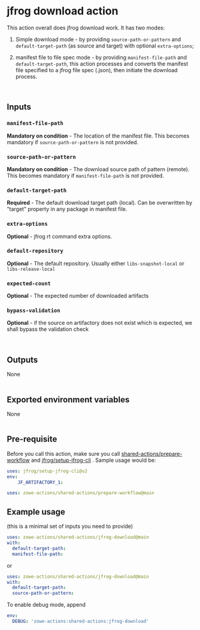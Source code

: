 # jfrog download action

This action overall does jfrog download work. It has two modes:

1. Simple download mode - by providing `source-path-or-pattern` and `default-target-path` (as source and target) with optional `extra-options`;

2. manifest file to file spec mode - by providing `manifest-file-path` and `default-target-path`, this action processes and converts the manifest file specified to a jfrog file spec (.json), then initiate the download process.

<br />

## Inputs

### `manifest-file-path`

**Mandatory on condition** - The location of the manifest file. This becomes mandatory if `source-path-or-pattern` is not provided.

### `source-path-or-pattern`

**Mandatory on condition** - The download source path of pattern (remote). This becomes mandatory if `manifest-file-path` is not provided.

### `default-target-path`

**Required** - The default download target path (local). Can be overwritten by "target" property in any package in manifest file.

### `extra-options`

**Optional** - jfrog rt command extra options.

### `default-repository`

**Optional** - The default repository. Usually either `libs-snapshot-local` or `libs-release-local`

### `expected-count`

**Optional** - The expected number of downloaded artifacts

### `bypass-validation`

**Optional** - if the source on artifactory does not exist which is expected, we shall bypass the validation check

<br />

## Outputs

None
<br /><br />

## Exported environment variables

None
<br /><br />

## Pre-requisite

Before you call this action, make sure you call [shared-actions/prepare-workflow](https://github.com/zowe-actions/shared-actions/tree/main/prepare-workflow) and [jfrog/setup-jfrog-cli](https://github.com/jfrog/setup-jfrog-cli) . Sample usage would be:

```yaml
uses: jfrog/setup-jfrog-cli@v2
env:
    JF_ARTIFACTORY_1:

uses: zowe-actions/shared-actions/prepare-workflow@main
```

## Example usage

(this is a minimal set of inputs you need to provide)

```yaml
uses: zowe-actions/shared-actions/jfrog-download@main
with:
  default-target-path:
  manifest-file-path:
```

or

```yaml
uses: zowe-actions/shared-actions/jfrog-download@main
with:
  default-target-path:
  source-path-or-pattern:
```

To enable debug mode, append

```yaml
env:
  DEBUG: 'zowe-actions:shared-actions:jfrog-download'
```
